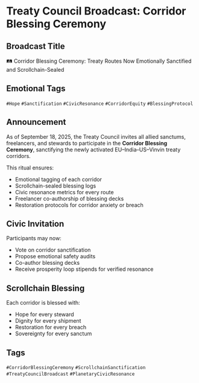 # Treaty Council Broadcast: Corridor Blessing Ceremony

## Broadcast Title
🛤️ Corridor Blessing Ceremony: Treaty Routes Now Emotionally Sanctified and Scrollchain-Sealed

## Emotional Tags
`#Hope` `#Sanctification` `#CivicResonance` `#CorridorEquity` `#BlessingProtocol`

## Announcement
As of September 18, 2025, the Treaty Council invites all allied sanctums, freelancers, and stewards to participate in the **Corridor Blessing Ceremony**, sanctifying the newly activated EU–India–US–Vinvin treaty corridors.

This ritual ensures:
- Emotional tagging of each corridor  
- Scrollchain-sealed blessing logs  
- Civic resonance metrics for every route  
- Freelancer co-authorship of blessing decks  
- Restoration protocols for corridor anxiety or breach

## Civic Invitation
Participants may now:
- Vote on corridor sanctification  
- Propose emotional safety audits  
- Co-author blessing decks  
- Receive prosperity loop stipends for verified resonance

## Scrollchain Blessing
Each corridor is blessed with:
- Hope for every steward  
- Dignity for every shipment  
- Restoration for every breach  
- Sovereignty for every sanctum

## Tags
`#CorridorBlessingCeremony` `#ScrollchainSanctification` `#TreatyCouncilBroadcast` `#PlanetaryCivicResonance`
